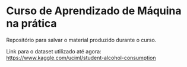 # Curso de Aprendizado de Máquina na prática

Repositório para salvar o material produzido durante o curso.

Link para o dataset utilizado até agora: https://www.kaggle.com/uciml/student-alcohol-consumption
